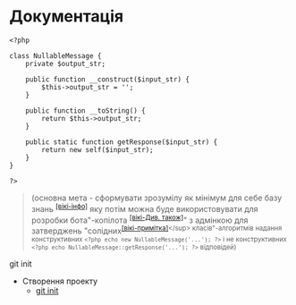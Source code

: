 # Документація
```
<?php

class NullableMessage {
    private $output_str;

    public function __construct($input_str) {
        $this->output_str = '';
    }

    public function __toString() {
        return $this->output_str;
    }

    public static function getResponse($input_str) {
        return new self($input_str);
    }
}

?>
```
> (основна мета - сформувати зрозумілу як мінімум для себе базу знань <sup>[\[вікі-інфо\]](https://uk.wikipedia.org/wiki/%D0%91%D0%B0%D0%B7%D0%B0_%D0%B7%D0%BD%D0%B0%D0%BD%D1%8C)</sup> яку потім можна буде використовувати для розробки бота"-копілота <sup>[\[вікі-Див. також\]](https://uk.wikipedia.org/wiki/GitHub_Copilot)</sup>" з адмінкою для затверджень "солідних<sup>[\[вікі-примітка\]](https://uk.wikipedia.org/wiki/SOLID_(%D0%BE%D0%B1%27%D1%94%D0%BA%D1%82%D0%BD%D0%BE-%D0%BE%D1%80%D1%96%D1%94%D0%BD%D1%82%D0%BE%D0%B2%D0%B0%D0%BD%D0%B5_%D0%BF%D1%80%D0%BE%D0%B3%D1%80%D0%B0%D0%BC%D1%83%D0%B2%D0%B0%D0%BD%D0%BD%D1%8F))</sup> класів"-алгоритмів надання конструктивних ```<?php echo new NullableMessage('...'); ?>``` і не конструктивних ```<?php echo NullableMessage::getResponse('...'); ?>``` відповідей)

git init
* Створення проекту
  * [git init](manual/DESC-GIT-INIT.md)
